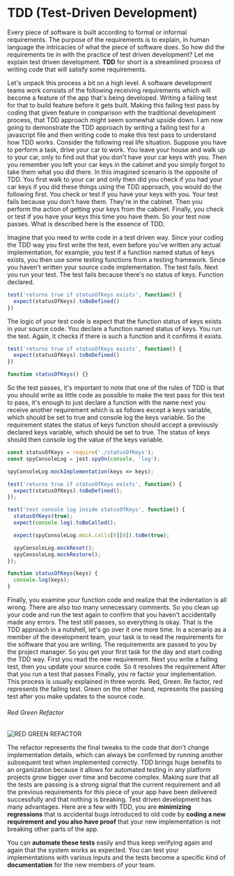 # TDD (Test-Driven Development)
Every piece of software is built according to formal or informal requirements. The purpose of the requirements is to explain, in human language the intricacies of what the piece of software does. So how did the requirements tie in with the practice of test driven development? Let me explain test driven development. **TDD** for short is a streamlined process of writing code that will satisfy some requirements.

Let's unpack this process a bit on a high level. A software development teams work consists of the following receiving requirements which will become a feature of the app that's being developed. Writing a failing test for that to build feature before it gets built. Making this failing test pass by coding that given feature in comparison with the traditional development process, that TDD approach might seem somewhat upside down. I am now going to demonstrate the TDD approach by writing a failing test for a javascript file and then writing code to make this test pass to understand how TDD works. Consider the following real life situation. Suppose you have to perform a task, drive your car to work. You leave your house and walk up to your car, only to find out that you don't have your car keys with you. Then you remember you left your car keys in the cabinet and you simply forgot to take them what you did there. In this imagined scenario is the opposite of TDD. You first walk to your car and only then did you check if you had your car keys if you did these things using the TDD approach, you would do the following first. You check or test if you have your keys with you. Your test fails because you don't have them. They're in the cabinet. Then you perform the action of getting your keys from the cabinet. Finally, you check or test if you have your keys this time you have them. So your test now passes. What is described here is the essence of TDD.

Imagine that you need to write code in a test driven way. Since your coding the TDD way you first write the test, even before you've written any actual implementation, for example, you test if a function named status of keys exists, you then use some testing functions from a testing framework. Since you haven't written your source code implementation. The test fails. Next you run your test. The test fails because there's no status of keys. Function declared.
```js
test('returns true if statusOfKeys exists', function() {
  expect(statusOfKeys).toBeDefined()
})
```

The logic of your test code is expect that the function status of keys exists in your source code. You declare a function named status of keys. You run the test. Again, it checks if there is such a function and it confirms it exists.
```js
test('returns true if statusOfKeys exists', function() {
  expect(statusOfKeys).toBeDefined()
})

function statusOfKeys() {}
```

So the test passes, it's important to note that one of the rules of TDD is that you should write as little code as possible to make the test pass for this test to pass, it's enough to just declare a function with the name next you receive another requirement which is as follows except a keys variable, which should be set to true and console log the keys variable. So the requirement states the status of keys function should accept a previously declared keys variable, which should be set to true. The status of keys should then console log the value of the keys variable. 
```js
const statusOfKeys = require('./statusOfKeys');
const spyConsoleLog = jest.spyOn(console, 'log');

spyConsoleLog.mockImplementation(keys => keys);

test('returns true if statusOfKeys exists', function() {
  expect(statusOfKeys).toBeDefined();
});

test('test console log inside statusOfKeys', function() {
  statusOfKeys(true);
  expect(console.log).toBeCalled();

  expect(spyConsoleLog.mock.calls[0][0]).toBe(true);

  spyConsoleLog.mockReset();
  spyConsoleLog.mockRestore();
});

function statusOfKeys(keys) {
  console.log(keys);
}
```

Finally, you examine your function code and realize that the indentation is all wrong. There are also too many unnecessary comments. So you clean up your code and run the test again to confirm that you haven't accidentally made any errors. The test still passes, so everything is okay. That is the TDD approach in a nutshell, let's go over it one more time. In a scenario as a member of the development team, your task is to read the requirements for the software that you are writing. The requirements are passed to you by the project manager. So you get your first task for the day and start coding the TDD way. First you read the new requirement. Next you write a failing test, then you update your source code. So it resolves the requirement After that you run a test that passes Finally, you re factor your implementation. This process is usually explained in three words. Red, Green. Re factor, red represents the failing test. Green on the other hand, represents the passing test after you make updates to the source code.

###### Red Green Refactor
![RED GREEN REFACTOR](https://i.ibb.co/N2NCSjB/Screen-Shot-2022-10-30-at-09-11-01.png)

The refactor represents the final tweaks to the code that don't change implementation details, which can always be confirmed by running another subsequent test when implemented correctly. TDD brings huge benefits to an organization because it allows for automated testing in any platform projects grow bigger over time and become complex. Making sure that all the tests are passing is a strong signal that the current requirement and all the previous requirements for this piece of your app have been delivered successfully and that nothing is breaking. Test driven development has many advantages. Here are a few with TDD, you are **minimizing regressions** that is accidental bugs introduced to old code by **coding a new requirement and you also have proof** that your new implementation is not breaking other parts of the app.

You can **automate these tests** easily and thus keep verifying again and again that the system works as expected. You can test your implementations with various inputs and the tests become a specific kind of **documentation** for the new members of your team.
